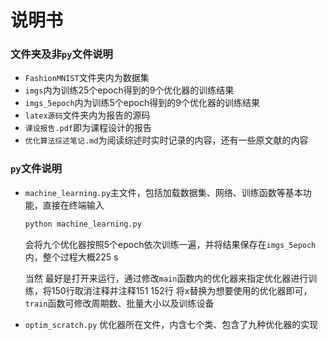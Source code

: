 # 说明书

### 文件夹及非`py`文件说明

- `FashionMNIST`文件夹内为数据集
- `imgs`内为训练25个epoch得到的9个优化器的训练结果
- `imgs_5epoch`内为训练5个epoch得到的9个优化器的训练结果
- `latex源码`文件夹内为报告的源码
- `课设报告.pdf`即为课程设计的报告
- `优化算法综述笔记.md`为阅读综述时实时记录的内容，还有一些原文献的内容

### `py`文件说明

- `machine_learning.py`主文件，包括加载数据集、网络、训练函数等基本功能，直接在终端输入

  ```bash
  python machine_learning.py
  ```

  会将九个优化器按照5个epoch依次训练一遍，并将结果保存在`imgs_5epoch`内，整个过程大概225 s

  当然 最好是打开来运行，通过修改`main`函数内的优化器来指定优化器进行训练，将150行取消注释并注释151 152行 将x替换为想要使用的优化器即可，`train`函数可修改周期数、批量大小以及训练设备

- `optim_scratch.py` 优化器所在文件，内含七个类、包含了九种优化器的实现
